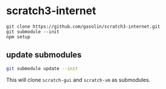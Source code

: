 # scratch3-internet

```
git clone https://github.com/gasolin/scratch3-internet.git
git submodule --init
npm setup
```

## update submodules

```sh
git submodule update --init
```

This will clone `scratch-gui` and `scratch-vm` as submodules.
